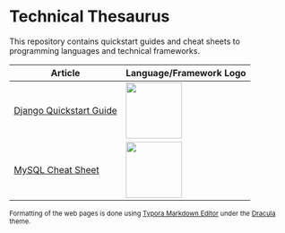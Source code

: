 # Technical Thesaurus

This repository contains quickstart guides and cheat sheets to programming languages and technical frameworks.

Article | Language/Framework Logo 
-- | --
<a href = "Django/pages/DjangoQuickstartGuide.html" target = "_blank" rel = "noopener noreferrer">Django Quickstart Guide</a> | <a href = "Django/pages/DjangoQuickstartGuide.html" target = "_blank" rel = "noopener noreferrer"><img src="https://static.djangoproject.com/img/logos/django-logo-negative.png" height="100"></a>
<a href = "MySQL/pages/MySQLCheatSheet.html" target = "_blank" rel = "noopener noreferrer">MySQL Cheat Sheet</a> | <a href = "MySQL/pages/MySQLQuickstartGuide.html" target = "_blank" rel = "noopener noreferrer"><img src="https://1000logos.net/wp-content/uploads/2020/08/MySQL-Logo.png" height="100"></a>

<small>Formatting of the web pages is done using [Typora Markdown Editor](https://typora.io) under the [Dracula](https://draculatheme.com/typora) theme.</small>
